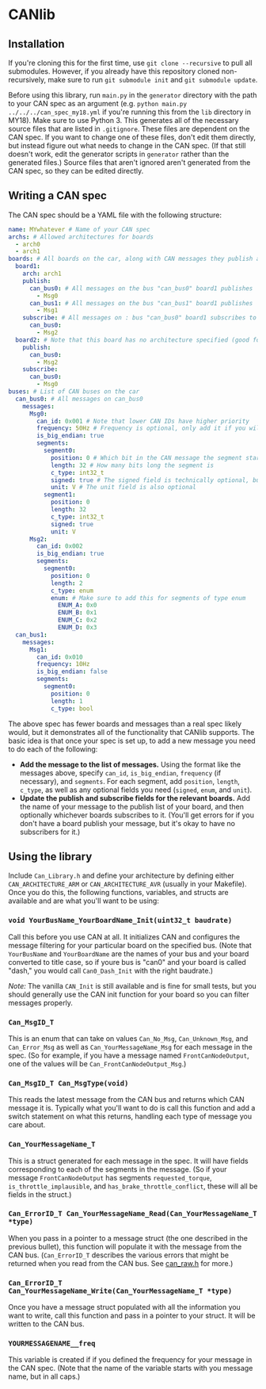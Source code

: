 # CANlib

## Installation
If you're cloning this for the first time, use `git clone --recursive` to pull all submodules. However, if you already have this repository cloned non-recursively, make sure to run `git submodule init` and `git submodule update`.

Before using this library, run `main.py` in the `generator` directory with the path to your CAN spec as an argument (e.g. `python main.py ../../../can_spec_my18.yml` if you're running this from the `lib` directory in MY18). Make sure to use Python 3. This generates all of the necessary source files that are listed in `.gitignore`. These files are dependent on the CAN spec. If you want to change one of these files, don't edit them directly, but instead figure out what needs to change in the CAN spec. (If that still doesn't work, edit the generator scripts in `generator` rather than the generated files.) Source files that aren't ignored aren't generated from the CAN spec, so they can be edited directly.

## Writing a CAN spec
The CAN spec should be a YAML file with the following structure:
```yaml
name: MYwhatever # Name of your CAN spec
archs: # Allowed architectures for boards
  - arch0
  - arch1
boards: # All boards on the car, along with CAN messages they publish and subscribe to
  board1:
    arch: arch1
    publish:
      can_bus0: # All messages on the bus "can_bus0" board1 publishes
        - Msg0
      can_bus1: # All messages on the bus "can_bus1" board1 publishes
        - Msg1
    subscribe: # All messages on : bus "can_bus0" board1 subscribes to
      can_bus0:
        - Msg2
  board2: # Note that this board has no architecture specified (good for boards we don't program ourselves)
    publish:
      can_bus0:
        - Msg2
    subscribe:
      can_bus0:
        - Msg0
buses: # List of CAN buses on the car
  can_bus0: # All messages on can_bus0
    messages:
      Msg0:
        can_id: 0x001 # Note that lower CAN IDs have higher priority
        frequency: 50Hz # Frequency is optional, only add it if you will use it
        is_big_endian: true
        segments:
          segment0:
            position: 0 # Which bit in the CAN message the segment starts at
            length: 32 # How many bits long the segment is
            c_type: int32_t
            signed: true # The signed field is technically optional, but good to add for integers
            unit: V # The unit field is also optional
          segment1:
            position: 0
            length: 32
            c_type: int32_t
            signed: true
            unit: V
      Msg2:
        can_id: 0x002
        is_big_endian: true
        segments:
          segment0:
            position: 0
            length: 2
            c_type: enum
            enum: # Make sure to add this for segments of type enum
              ENUM_A: 0x0
              ENUM_B: 0x1
              ENUM_C: 0x2
              ENUM_D: 0x3
  can_bus1:
    messages:
      Msg1:
        can_id: 0x010
        frequency: 10Hz
        is_big_endian: false
        segments:
          segment0:
            position: 0
            length: 1
            c_type: bool
```
The above spec has fewer boards and messages than a real spec likely would, but it demonstrates all of the functionality that CANlib supports. The basic idea is that once your spec is set up, to add a new message you need to do each of the following:
* **Add the message to the list of messages.** Using the format like the messages above, specify `can_id`, `is_big_endian`, `frequency` (if necessary), and `segments`. For each segment, add `position`, `length`, `c_type`, as well as any optional fields you need (`signed`, `enum`, and `unit`).
* **Update the publish and subscribe fields for the relevant boards.** Add the name of your message to the publish list of your board, and then optionally whichever boards subscribes to it. (You'll get errors for if you don't have a board publish your message, but it's okay to have no subscribers for it.)


## Using the library
Include `Can_Library.h` and define your architecture by defining either `CAN_ARCHITECTURE_ARM` or `CAN_ARCHITECTURE_AVR` (usually in your Makefile). Once you do this, the following functions, variables, and structs are available and are what you'll want to be using:

### `void YourBusName_YourBoardName_Init(uint32_t baudrate)`
Call this before you use CAN at all. It initializes CAN and configures the message filtering for your particular board on the specified bus. (Note that `YourBusName` and `YourBoardName` are the names of your bus and your board converted to title case, so if youre bus is "can0" and your board is called "dash," you would call `Can0_Dash_Init` with the right baudrate.)

*Note:* The vanilla `CAN_Init` is still available and is fine for small tests, but you should generally use the CAN init function for your board so you can filter messages properly.

### `Can_MsgID_T`
This is an enum that can take on values `Can_No_Msg`, `Can_Unknown_Msg`, and `Can_Error_Msg` as well as `Can_YourMessageName_Msg` for each message in the spec. (So for example, if you have a message named `FrontCanNodeOutput`, one of the values will be `Can_FrontCanNodeOutput_Msg`.)

### `Can_MsgID_T Can_MsgType(void)`
This reads the latest message from the CAN bus and returns which CAN message it is. Typically what you'll want to do is call this function and add a switch statement on what this returns, handling each type of message you care about.

### `Can_YourMessageName_T`
This is a struct generated for each message in the spec. It will have fields corresponding to each of the segments in the message. (So if your message `FrontCanNodeOutput` has segments `requested_torque`, `is_throttle_implausible`, and `has_brake_throttle_conflict`, these will all be fields in the struct.)

### `Can_ErrorID_T Can_YourMessageName_Read(Can_YourMessageName_T *type)`
When you pass in a pointer to a message struct (the one described in the previous bullet), this function will populate it with the message from the CAN bus. (`Can_ErrorID_T` describes the various errors that might be returned when you read from the CAN bus. See [can_raw.h](can_raw.h) for more.)

### `Can_ErrorID_T Can_YourMessageName_Write(Can_YourMessageName_T *type)`
Once you have a message struct populated with all the information you want to write, call this function and pass in a pointer to your struct. It will be written to the CAN bus.

### `YOURMESSAGENAME__freq`
This variable is created if if you defined the frequency for your message in the CAN spec. (Note that the name of the variable starts with you message name, but in all caps.)
